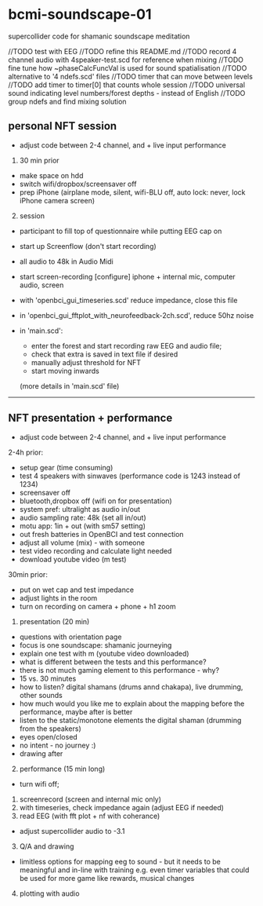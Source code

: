 # bcmi-soundscape-01
supercollider code for shamanic soundscape meditation

//TODO test with EEG
//TODO refine this README.md
//TODO record 4 channel audio with 4speaker-test.scd for reference when mixing
//TODO fine tune how ~phaseCalcFuncVal is used for sound spatialisation
//TODO alternative to '4 ndefs.scd' files
//TODO timer that can move between levels
//TODO add timer to timer[0] that counts whole session
//TODO universal sound indicating level numbers/forest depths - instead of English
//TODO group ndefs and find mixing solution

## personal NFT session

- adjust code between 2-4 channel, and + live input performance

1. 30 min prior
- make space on hdd
- switch wifi/dropbox/screensaver off
- prep iPhone (airplane mode, silent, wifi-BLU off, auto lock: never, lock iPhone camera screen)

2. session
- participant to fill top of questionnaire while putting EEG cap on
- start up Screenflow (don't start recording)
- all audio to 48k in Audio Midi
- start screen-recording [configure] iphone + internal mic, computer audio, screen
- with 'openbci_gui_timeseries.scd' reduce impedance, close this file
- in 'openbci_gui_fftplot_with_neurofeedback-2ch.scd', reduce 50hz noise
- in 'main.scd': 
	- enter the forest and start recording raw EEG and audio file; 
	- check that extra is saved in text file if desired
	- manually adjust threshold for NFT
	- start moving inwards 
	
	(more details in 'main.scd' file)

---

## NFT presentation + performance

- adjust code between 2-4 channel, and + live input performance

2-4h prior:
- setup gear (time consuming)
- test 4 speakers with sinwaves (performance code is 1243 instead of 1234)
- screensaver off
- bluetooth,dropbox off (wifi on for presentation)
- system pref: ultralight as audio in/out
- audio sampling rate: 48k (set all in/out)
- motu app: 1in + out (with sm57 setting)
- out fresh batteries in OpenBCI and test connection
- adjust all volume (mix) - with someone
- test video recording and calculate light needed
- download youtube video (m test)

30min prior:
- put on wet cap and test impedance
- adjust lights in the room
- turn on recording on camera + phone + h1 zoom

1. presentation (20 min)
- questions with orientation page
- focus is one soundscape: shamanic journeying
- explain one test with m (youtube video downloaded)
- what is different between the tests and this performance?
- there is not much gaming element to this performance - why?
- 15 vs. 30 minutes
- how to listen? digital shamans (drums annd chakapa), live drumming, other sounds
- how much would you like me to explain about the mapping before the performance, maybe after is better
- listen to the static/monotone elements the digital shaman (drumming from the speakers)
- eyes open/closed
- no intent - no journey :)
- drawing after


2. performance (15 min long)
- turn wifi off;
1. screenrecord (screen and internal mic only)
2. with timeseries, check impedance again (adjust EEG if needed)
3. read EEG (with fft plot + nf with coherance)

- adjust supercollider audio to -3.1


3. Q/A and drawing

- limitless options for mapping eeg to sound - but it needs to be meaningful and in-line with training e.g. even timer variables that could be used for more game like rewards, musical changes


4. plotting with audio
